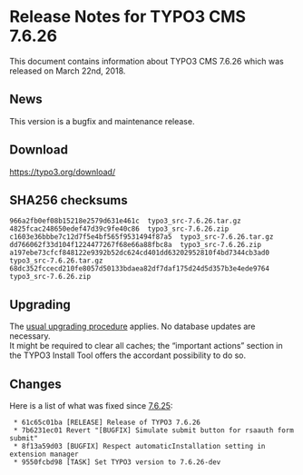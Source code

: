 Release Notes for TYPO3 CMS 7.6.26
==================================

This document contains information about TYPO3 CMS 7.6.26 which was
released on March 22nd, 2018.

News
----

This version is a bugfix and maintenance release.

Download
--------

<https://typo3.org/download/>

SHA256 checksums
----------------

    966a2fb0ef08b15218e2579d631e461c  typo3_src-7.6.26.tar.gz
    4825fcac248650edef47d39c9fe40c86  typo3_src-7.6.26.zip
    c1603e36bbbe7c12d7f5e4bf565f9531494f87a5  typo3_src-7.6.26.tar.gz
    dd766062f33d104f1224477267f68e66a88fbc8a  typo3_src-7.6.26.zip
    a197ebe73cfcf848122e9392b52dc624cd401dd63202952810f4bd7344cb3ad0  typo3_src-7.6.26.tar.gz
    68dc352fccecd210fe8057d50133bdaea82df7daf175d24d5d357b3e4ede9764  typo3_src-7.6.26.zip

Upgrading
---------

The [usual upgrading
procedure](https://docs.typo3.org/typo3cms/InstallationGuide/) applies.
No database updates are necessary.\
It might be required to clear all caches; the “important actions”
section in the TYPO3 Install Tool offers the accordant possibility to do
so.

Changes
-------

Here is a list of what was fixed since
[7.6.25](TYPO3_CMS_7.6.25):

```
 * 61c65c01ba [RELEASE] Release of TYPO3 7.6.26
 * 7b6231ec01 Revert "[BUGFIX] Simulate submit button for rsaauth form submit"
 * 8f13a59d03 [BUGFIX] Respect automaticInstallation setting in extension manager
 * 9550fcbd98 [TASK] Set TYPO3 version to 7.6.26-dev
```
